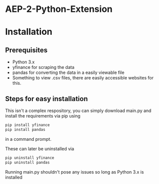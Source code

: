 # AEP-2-Python-Extension

# Installation
## Prerequisites
- Python 3.x
- yfinance for scraping the data
- pandas for converting the data in a easily viewable file
- Something to view .csv files, there are easily accessible websites for this.

## Steps for easy installation
This isn't a complex respository, you can simply download main.py and install the requirements via pip using
```bash
pip install yfinance
pip install pandas
```
in a command prompt.

These can later be uninstalled via
```bash
pip uninstall yfinance
pip uninstall pandas
```

Running main.py shouldn't pose any issues so long as Python 3.x is installed